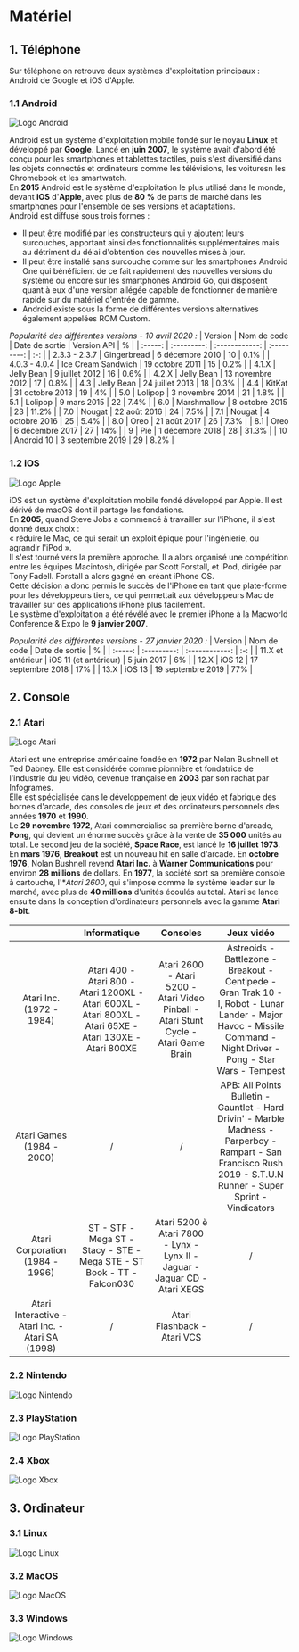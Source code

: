 # Matériel

## 1. Téléphone
Sur téléphone on retrouve deux systèmes d'exploitation principaux : Android de Google et iOS d'Apple.

### 1.1 Android
![Logo Android](https://encrypted-tbn0.gstatic.com/images?q=tbn:ANd9GcQH7GYnHkPj_kwfCKYHYknvrLt0L3slfTuJJQ&usqp=CAU)

Android est un système d'exploitation mobile fondé sur le noyau **Linux** et développé par **Google**.
Lancé en **juin 2007**, le système avait d'abord été conçu pour les smartphones et tablettes tactiles, puis s'est diversifié dans les objets connectés et ordinateurs comme les télévisions, les voituresn les Chromebook et les smartwatch.  
En **2015** Android est le système d'exploitation le plus utilisé dans le monde, devant **iOS** d'**Apple**, avec plus de **80 %** de parts de marché dans les smartphones pour l'ensemble de ses versions et adaptations.  
Android est diffusé sous trois formes :
* Il peut être modifié par les constructeurs qui y ajoutent leurs surcouches, apportant ainsi des fonctionnalités supplémentaires mais au détriment du délai d'obtention des nouvelles mises à jour.
* Il peut être installé sans surcouche comme sur les smartphones Android One qui bénéficient de ce fait rapidement des nouvelles versions du système ou encore sur les smartphones Android Go, qui disposent quant à eux d'une version allégée capable de fonctionner de manière rapide sur du matériel d'entrée de gamme.
* Android existe sous la forme de différentes versions alternatives également appelées ROM Custom.

_Popularité des différentes versions - 10 avril 2020 :_
| Version | Nom de code | Date de sortie | Version API |  %  |
| :-----: | :---------: | :------------: | :---------: | :-: |
| 2.3.3 - 2.3.7 | Gingerbread | 6 décembre 2010 | 10 | 0.1% |
| 4.0.3 - 4.0.4 | Ice Cream Sandwich | 19 octobre 2011 | 15 | 0.2% |
| 4.1.X | Jelly Bean | 9 juillet 2012 | 16 | 0.6% |
| 4.2.X | Jelly Bean | 13 novembre 2012 | 17 | 0.8% |
| 4.3   | Jelly Bean | 24 juillet 2013 | 18 | 0.3% |
| 4.4 | KitKat | 31 octobre 2013 | 19 | 4% |
| 5.0 | Lolipop | 3 novembre 2014 | 21 | 1.8% |
| 5.1 | Lolipop | 9 mars 2015 | 22 | 7.4% |
| 6.0 | Marshmallow | 8 octobre 2015 | 23 | 11.2% |
| 7.0 | Nougat | 22 août 2016 | 24 | 7.5% |
| 7.1 | Nougat | 4 octobre 2016 | 25 | 5.4% |
| 8.0 | Oreo | 21 août 2017 | 26 | 7.3% |
| 8.1 | Oreo | 6 décembre 2017 | 27 | 14% |
| 9 | Pie | 1 décembre 2018 | 28 | 31.3% |
| 10 | Android 10 | 3 septembre 2019 | 29 | 8.2% |


### 1.2 iOS
![Logo Apple](https://seeklogo.com/images/I/ios-logo-6E4FB144E1-seeklogo.com.png)

iOS est un système d'exploitation mobile fondé développé par Apple. Il est dérivé de macOS dont il partage les fondations.  
En **2005**, quand Steve Jobs a commencé à travailler sur l'iPhone, il s'est donné deux choix :  
« réduire le Mac, ce qui serait un exploit épique pour l'ingénierie, ou agrandir l'iPod ».  
Il s'est tourné vers la première approche. Il a alors organisé une compétition entre les équipes Macintosh, dirigée par Scott Forstall, et iPod, dirigée par Tony Fadell. Forstall a alors gagné en créant iPhone OS.  
Cette décision a donc permis le succès de l'iPhone en tant que plate-forme pour les développeurs tiers, ce qui permettait aux développeurs Mac de travailler sur des applications iPhone plus facilement.  
Le système d'exploitation a été révélé avec le premier iPhone à la Macworld Conference & Expo le **9 janvier 2007**.

_Popularité des différentes versions - 27 janvier 2020 :_
| Version | Nom de code | Date de sortie |  %  |
| :-----: | :---------: | :------------: | :-: |
| 11.X et antérieur | iOS 11 (et antérieur) | 5 juin 2017 | 6% |
| 12.X | iOS 12 | 17 septembre 2018 | 17% |
| 13.X | iOS 13 | 19 septembre 2019 | 77% |


## 2. Console

### 2.1 Atari
![Logo Atari](https://upload.wikimedia.org/wikipedia/fr/e/e6/Atari_Inc._%282003%29_Logo_1.png)

Atari est une entreprise américaine fondée en **1972** par Nolan Bushnell et Ted Dabney. Elle est considérée comme pionnière et fondatrice de l'industrie du jeu vidéo, devenue française en **2003** par son rachat par Infogrames.  
Elle est spécialisée dans le développement de jeux vidéo et fabrique des bornes d'arcade, des consoles de jeux et des ordinateurs personnels des années **1970** et **1990**.  
Le **29 novembre 1972**, Atari commercialise sa première borne d'arcade, **Pong**, qui devient un énorme succès grâce à la vente de **35 000** unités au total.
Le second jeu de la société, **Space Race**, est lancé le **16 juillet 1973**.
En **mars 1976**, **Breakout** est un nouveau hit en salle d'arcade. En **octobre 1976**, Nolan Bushnell revend **Atari Inc.** à **Warner Communications** pour environ **28 millions** de dollars. En **1977**, la société sort sa première console à cartouche, l'**Atari 2600*, qui s'impose comme le système leader sur le marché, avec plus de **40 millions** d'unités écoulés au total. Atari se lance ensuite dans la conception d'ordinateurs personnels avec la gamme **Atari 8-bit**.


|     | Informatique | Consoles | Jeux vidéo |
| :-: | :----------: | :------: | :--------: |
| Atari Inc. (1972 - 1984) | Atari 400 - Atari 800 - Atari 1200XL - Atari 600XL - Atari 800XL - Atari 65XE - Atari 130XE - Atari 800XE | Atari 2600 - Atari 5200 - Atari Video Pinball - Atari Stunt Cycle - Atari Game Brain | Astreoids - Battlezone - Breakout - Centipede - Gran Trak 10 - I, Robot - Lunar Lander - Major Havoc - Missile Command - Night Driver - Pong - Star Wars - Tempest |
| Atari Games (1984 - 2000) | / | / | APB: All Points Bulletin - Gauntlet - Hard Drivin' - Marble Madness - Parperboy - Rampart - San Francisco Rush 2019 - S.T.U.N Runner - Super Sprint - Vindicators |
| Atari Corporation (1984 - 1996) | ST - STF - Mega ST - Stacy - STE - Mega STE - ST Book - TT - Falcon030 | Atari 5200 è Atari 7800 - Lynx - Lynx II - Jaguar - Jaguar CD - Atari XEGS | / |
| Atari Interactive - Atari Inc. - Atari SA (1998) | / | Atari Flashback - Atari VCS | / |

### 2.2 Nintendo
![Logo Nintendo](https://upload.wikimedia.org/wikipedia/commons/2/29/NintendoLogo.png)

### 2.3 PlayStation
![Logo PlayStation](https://www.google.com/url?sa=i&url=https%3A%2F%2Ffr.wikipedia.org%2Fwiki%2FPlayStation_(marque)&psig=AOvVaw3f6xsWC9yCGJONOLKb_aZx&ust=1606754032493000&source=images&cd=vfe&ved=0CAIQjRxqFwoTCIC7pqyXqO0CFQAAAAAdAAAAABAJ)

### 2.4 Xbox
![Logo Xbox](https://www.google.com/url?sa=i&url=https%3A%2F%2Ffr.wikipedia.org%2Fwiki%2FXbox_(marque)&psig=AOvVaw2vfC7CNzofFS-AEOLtz5RZ&ust=1606754047634000&source=images&cd=vfe&ved=0CAIQjRxqFwoTCOjWtLOXqO0CFQAAAAAdAAAAABAV)






## 3. Ordinateur

### 3.1 Linux
![Logo Linux](https://upload.wikimedia.org/wikipedia/fr/e/e6/Atari_Inc._%282003%29_Logo_1.png)







### 3.2 MacOS
![Logo MacOS](https://upload.wikimedia.org/wikipedia/fr/e/e6/Atari_Inc._%282003%29_Logo_1.png)








### 3.3 Windows
![Logo Windows](https://upload.wikimedia.org/wikipedia/fr/e/e6/Atari_Inc._%282003%29_Logo_1.png)










